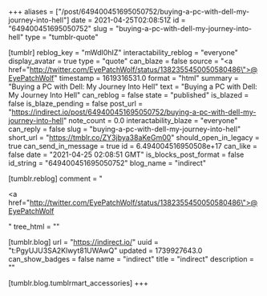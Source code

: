 +++
aliases = ["/post/649400451695050752/buying-a-pc-with-dell-my-journey-into-hell"]
date = 2021-04-25T02:08:51Z
id = "649400451695050752"
slug = "buying-a-pc-with-dell-my-journey-into-hell"
type = "tumblr-quote"

[tumblr]
reblog_key = "mWdI0hIZ"
interactability_reblog = "everyone"
display_avatar = true
type = "quote"
can_blaze = false
source = "<a href=\"http://twitter.com/EyePatchWolf/status/1382355450050580486\">@EyePatchWolf</a>"
timestamp = 1619316531.0
format = "html"
summary = "Buying a PC with Dell: My Journey Into Hell"
text = "Buying a PC with Dell: My Journey Into Hell"
can_reblog = false
state = "published"
is_blazed = false
is_blaze_pending = false
post_url = "https://indirect.io/post/649400451695050752/buying-a-pc-with-dell-my-journey-into-hell"
note_count = 0.0
interactability_blaze = "everyone"
can_reply = false
slug = "buying-a-pc-with-dell-my-journey-into-hell"
short_url = "https://tmblr.co/ZY3jbya38aKeGm00"
should_open_in_legacy = true
can_send_in_message = true
id = 6.494004516950508e+17
can_like = false
date = "2021-04-25 02:08:51 GMT"
is_blocks_post_format = false
id_string = "649400451695050752"
blog_name = "indirect"

[tumblr.reblog]
comment = "<p><a href=\"http://twitter.com/EyePatchWolf/status/1382355450050580486\">@EyePatchWolf</a></p>"
tree_html = ""

[tumblr.blog]
url = "https://indirect.io/"
uuid = "t:PgyUJU3SA2Klwyt81UWAwQ"
updated = 1739927643.0
can_show_badges = false
name = "indirect"
title = "indirect"
description = ""

[tumblr.blog.tumblrmart_accessories]
+++
